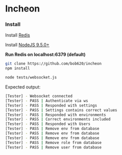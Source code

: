 # Incheon

### Install

Install [Redis](https://redis.io/download)

Install [NodeJS 9.5.0+](https://nodejs.org/en/download/current/)

**Run Redis on localhost:6379 (default)**

```bash
git clone https://github.com/bob620/incheon
npm install

node tests/websocket.js
```

Expected output:
```bash
[Tester] - Websocket connected
[Tester] - PASS | Authenticate via ws
[Tester] - PASS | Responded with settings
[Tester] - PASS | Settings contains correct values
[Tester] - PASS | Responded with environments
[Tester] - PASS | Correct environments included
[Tester] - PASS | Responded with Users
[Tester] - PASS | Remove env from database
[Tester] - PASS | Remove env from database
[Tester] - PASS | Remove env from database
[Tester] - PASS | Remove role from database
[Tester] - PASS | Remove user from database
```